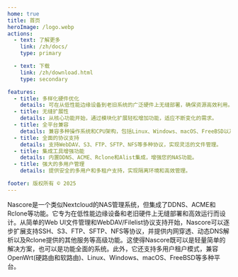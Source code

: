```yaml
---
home: true
title: 首页
heroImage: /logo.webp
actions:
  - text: 了解更多
    link: /zh/docs/
    type: primary

  - text: 下载
    link: /zh/download.html
    type: secondary

features:
  - title: 多样化硬件优化
    details: 可在从低性能边缘设备到老旧系统的广泛硬件上无缝部署，确保资源高效利用。
  - title: 无缝扩展性
    details: 从核心功能开始，通过模块化扩展轻松增加功能，适应不断变化的需求。
  - title: 全平台兼容
    details: 兼容多种操作系统和CPU架构，包括Linux、Windows、macOS、FreeBSD以及OpenWrt硬路由和软路由设备。
  - title: 全面的协议支持
    details: 支持WebDAV、S3、FTP、SFTP、NFS等多种协议，实现灵活的文件管理。
  - title: 集成工具增强功能
    details: 内置DDNS、ACME、Rclone和Alist集成，增强您的NAS功能。
  - title: 强大的多用户管理
    details: 提供安全的多用户和多租户支持，实现隔离环境和高效管理。

footer: 版权所有 © 2025
---
```


Nascore是一个类似Nextcloud的NAS管理系统，但集成了DDNS、ACME和Rclone等功能。它专为在低性能边缘设备和老旧硬件上无缝部署和高效运行而设计。从简单的Web UI文件管理和WebDAV/Filelist协议支持开始，Nascore可以逐步扩展支持SSH、S3、FTP、SFTP、NFS等协议，并提供内网穿透、动态DNS解析以及Rclone提供的其他服务等高级功能。这使得Nascore既可以是轻量简单的解决方案，也可以是功能全面的系统。此外，它还支持多用户租户模式，兼容OpenWrt(硬路由和软路由)、Linux、Windows、macOS、FreeBSD等多种平台。
